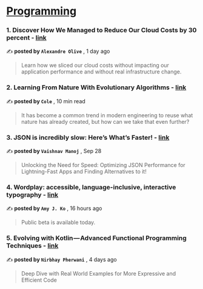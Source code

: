 
<h1><a href=https://medium.com/tag/programming/recommended target="_blank" rel="noopener noreferrer">Programming</a></h1>
<h3>1. Discover How We Managed to Reduce Our Cloud Costs by 30 percent - <a href=https://medium.com/@alexandreolive/how-we-manage-to-reduce-our-cloud-costs-by-25-percents-3f8c26db704a?source=tag_recommended_feed---------0-84----------programming----------18d5ac64_3568_4393_a8c5_407980472a56------- target="_blank" rel="noopener noreferrer">link</a></h3>

✍️ **posted by `Alexandre Olive`** <date> , 1 day ago</date>

<blockquote>Learn how we sliced our cloud costs without impacting our application performance and without real infrastructure change.</blockquote>

<h3>2. Learning From Nature With Evolutionary Algorithms - <a href=https://medium.com/cantors-paradise/learning-from-nature-with-evolutionary-algorithms-6db20157ae48?source=tag_recommended_feed---------1-107----------programming----------18d5ac64_3568_4393_a8c5_407980472a56------- target="_blank" rel="noopener noreferrer">link</a></h3>

✍️ **posted by `Cole`** <date> , 10 min read</date>

<blockquote>It has become a common trend in modern engineering to reuse what nature has already created, but how can we take that even further?</blockquote>

<h3>3. JSON is incredibly slow: Here’s What’s Faster! - <a href=https://medium.com/data-science-community-srm/json-is-incredibly-slow-heres-what-s-faster-ca35d5aaf9e8?source=tag_recommended_feed---------2-85----------programming----------18d5ac64_3568_4393_a8c5_407980472a56------- target="_blank" rel="noopener noreferrer">link</a></h3>

✍️ **posted by `Vaishnav Manoj`** <date> , Sep 28</date>

<blockquote>Unlocking the Need for Speed: Optimizing JSON Performance for Lightning-Fast Apps and Finding Alternatives to it!</blockquote>

<h3>4. Wordplay: accessible, language-inclusive, interactive typography - <a href=https://medium.com/bits-and-behavior/wordplay-accessible-language-inclusive-interactive-typography-e4b9027eaf10?source=tag_recommended_feed---------3-84----------programming----------18d5ac64_3568_4393_a8c5_407980472a56------- target="_blank" rel="noopener noreferrer">link</a></h3>

✍️ **posted by `Amy J. Ko`** <date> , 16 hours ago</date>

<blockquote>Public beta is available today.</blockquote>

<h3>5. Evolving with Kotlin — Advanced Functional Programming Techniques - <a href=https://medium.com/proandroiddev/evolving-with-kotlin-advanced-functional-programming-techniques-ed4b8e0baea3?source=tag_recommended_feed---------4-107----------programming----------18d5ac64_3568_4393_a8c5_407980472a56------- target="_blank" rel="noopener noreferrer">link</a></h3>

✍️ **posted by `Nirbhay Pherwani`** <date> , 4 days ago</date>

<blockquote>Deep Dive with Real World Examples for More Expressive and Efficient Code</blockquote>

